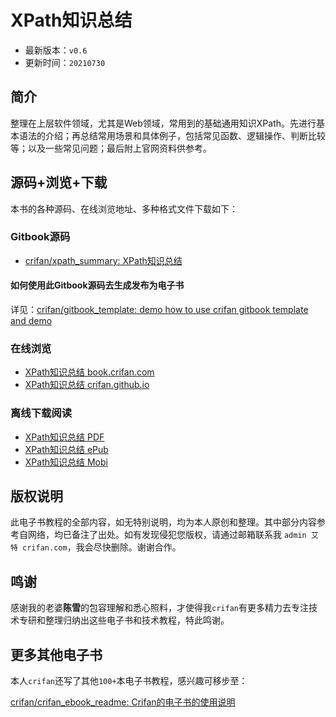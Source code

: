 # XPath知识总结

* 最新版本：`v0.6`
* 更新时间：`20210730`

## 简介

整理在上层软件领域，尤其是Web领域，常用到的基础通用知识XPath。先进行基本语法的介绍；再总结常用场景和具体例子，包括常见函数、逻辑操作、判断比较等；以及一些常见问题；最后附上官网资料供参考。

## 源码+浏览+下载

本书的各种源码、在线浏览地址、多种格式文件下载如下：

### Gitbook源码

* [crifan/xpath_summary: XPath知识总结](https://github.com/crifan/xpath_summary)

#### 如何使用此Gitbook源码去生成发布为电子书

详见：[crifan/gitbook_template: demo how to use crifan gitbook template and demo](https://github.com/crifan/gitbook_template)

### 在线浏览

* [XPath知识总结 book.crifan.com](https://book.crifan.com/books/xpath_summary/website)
* [XPath知识总结 crifan.github.io](https://crifan.github.io/xpath_summary/website)

### 离线下载阅读

* [XPath知识总结 PDF](https://book.crifan.com/books/xpath_summary/pdf/xpath_summary.pdf)
* [XPath知识总结 ePub](https://book.crifan.com/books/xpath_summary/epub/xpath_summary.epub)
* [XPath知识总结 Mobi](https://book.crifan.com/books/xpath_summary/mobi/xpath_summary.mobi)

## 版权说明

此电子书教程的全部内容，如无特别说明，均为本人原创和整理。其中部分内容参考自网络，均已备注了出处。如有发现侵犯您版权，请通过邮箱联系我 `admin 艾特 crifan.com`，我会尽快删除。谢谢合作。

## 鸣谢

感谢我的老婆**陈雪**的包容理解和悉心照料，才使得我`crifan`有更多精力去专注技术专研和整理归纳出这些电子书和技术教程，特此鸣谢。

## 更多其他电子书

本人`crifan`还写了其他`100+`本电子书教程，感兴趣可移步至：

[crifan/crifan_ebook_readme: Crifan的电子书的使用说明](https://github.com/crifan/crifan_ebook_readme)
